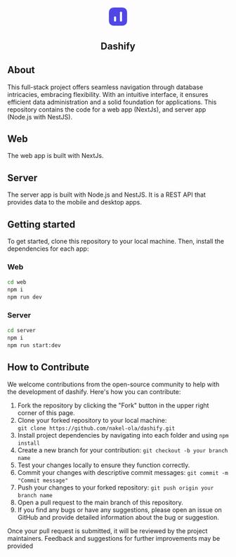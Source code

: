 <p align="center">
  <img align="center" width="10%" src="./logo.png" alt="logo"/>
  
  <h2 align="center">Dashify</h2>
</p>

## About

This full-stack project offers seamless navigation through database intricacies, embracing flexibility. With an intuitive interface, it ensures efficient data administration and a solid foundation for applications.
This repository contains the code for a web app (NextJs), and server app (Node.js with NestJS).

## Web

The web app is built with NextJs.

## Server

The server app is built with Node.js and NestJS. It is a REST API that provides data to the mobile and desktop apps.

## Getting started

To get started, clone this repository to your local machine. Then, install the dependencies for each app:

### Web

```bash
cd web
npm i
npm run dev
```

### Server

```bash
cd server
npm i
npm run start:dev
```

## How to Contribute

We welcome contributions from the open-source community to help with the development of dashify. Here's how you can contribute:

1. Fork the repository by clicking the "Fork" button in the upper right corner of this page.
2. Clone your forked repository to your local machine:  
   `git clone https://github.com/nakel-ola/dashify.git`
3. Install project dependencies by navigating into each folder and using `npm install`
4. Create a new branch for your contribution: `git checkout -b your branch name`
5. Test your changes locally to ensure they function correctly.
6. Commit your changes with descriptive commit messages: `git commit -m "Commit message"`
7. Push your changes to your forked repository: `git push origin your branch name`
8. Open a pull request to the main branch of this repository.
9. If you find any bugs or have any suggestions, please open an issue on GitHub and provide detailed information about the bug or suggestion.

Once your pull request is submitted, it will be reviewed by the project maintainers. Feedback and suggestions for further improvements may be provided
